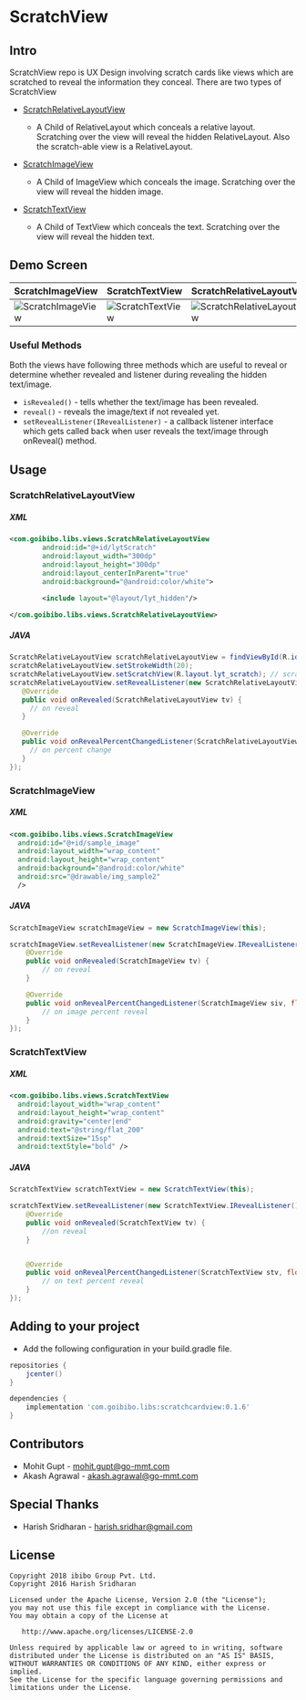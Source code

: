 # ScratchView


Intro
------

ScratchView repo is UX Design involving scratch cards like views which are scratched to reveal the information they conceal. There
are two types of ScratchView
* <a href='https://github.com/goibibo/ScratchCardView/blob/master/scratchcardview/src/main/java/com/goibibo/libs/views/ScratchRelativeLayoutView.java'> ScratchRelativeLayoutView</a>
    - A Child of RelativeLayout which conceals a relative layout. Scratching over the view will reveal the hidden RelativeLayout. Also the scratch-able view is a RelativeLayout.

* <a href='https://github.com/goibibo/ScratchCardView/blob/master/scratchcardview/src/main/java/com/goibibo/libs/views/ScratchImageView.java'> ScratchImageView</a>
    - A Child of ImageView which conceals the image. Scratching over the view will reveal the hidden image.

* <a href='https://github.com/goibibo/ScratchCardView/blob/master/scratchcardview/src/main/java/com/goibibo/libs/views/ScratchTextView.java'> ScratchTextView</a>
    - A Child of TextView which conceals the text. Scratching over the view will reveal the hidden text.


Demo Screen
------    

|     ScratchImageView                |        ScratchTextView              |        ScratchRelativeLayoutView              |
| ----------------------------  | ----------------------------- | ----------------------------- |
| ![ScratchImageView][scratch_image] | ![ScratchTextView][scratch_text]   | ![ScratchRelativeLayoutView][scratch_relative]   |

### Useful Methods

Both the views have following three methods which are useful to reveal or determine whether revealed and listener during revealing the hidden text/image.

* ```isRevealed()``` - tells whether the text/image has been revealed.
* ```reveal()``` - reveals the image/text if not revealed yet.
* ```setRevealListener(IRevealListener)``` - a callback listener interface which gets called back when user reveals the text/image
through onReveal() method.

Usage
--------

### ScratchRelativeLayoutView

##### XML

```xml
<com.goibibo.libs.views.ScratchRelativeLayoutView
        android:id="@+id/lytScratch"
        android:layout_width="300dp"
        android:layout_height="300dp"
        android:layout_centerInParent="true"
        android:background="@android:color/white">

        <include layout="@layout/lyt_hidden"/>

</com.goibibo.libs.views.ScratchRelativeLayoutView>

```

##### JAVA

```java
ScratchRelativeLayoutView scratchRelativeLayoutView = findViewById(R.id.scratch_card);
scratchRelativeLayoutView.setStrokeWidth(20);
scratchRelativeLayoutView.setScratchView(R.layout.lyt_scratch); // scratchable layout
scratchRelativeLayoutView.setRevealListener(new ScratchRelativeLayoutView.IRevealListener() {
   @Override
   public void onRevealed(ScratchRelativeLayoutView tv) {
     // on reveal
   }

   @Override
   public void onRevealPercentChangedListener(ScratchRelativeLayoutView siv, float percent) {
     // on percent change
   }
});

```


### ScratchImageView

##### XML

```xml
<com.goibibo.libs.views.ScratchImageView
  android:id="@+id/sample_image"
  android:layout_width="wrap_content"
  android:layout_height="wrap_content"
  android:background="@android:color/white"
  android:src="@drawable/img_sample2"
  />

```

##### JAVA

```java
ScratchImageView scratchImageView = new ScratchImageView(this);

scratchImageView.setRevealListener(new ScratchImageView.IRevealListener() {
    @Override
    public void onRevealed(ScratchImageView tv) {
        // on reveal
    }

    @Override
    public void onRevealPercentChangedListener(ScratchImageView siv, float percent) {
        // on image percent reveal
    }
});
```

### ScratchTextView

##### XML

```xml
<com.goibibo.libs.views.ScratchTextView
  android:layout_width="wrap_content"
  android:layout_height="wrap_content"
  android:gravity="center|end"
  android:text="@string/flat_200"
  android:textSize="15sp"
  android:textStyle="bold" />

```

##### JAVA

```java
ScratchTextView scratchTextView = new ScratchTextView(this);

scratchTextView.setRevealListener(new ScratchTextView.IRevealListener() {
    @Override
    public void onRevealed(ScratchTextView tv) {
        //on reveal
    }


    @Override
    public void onRevealPercentChangedListener(ScratchTextView stv, float percent) {
        // on text percent reveal
    }
});
```

Adding to your project
------------------------

- Add the following configuration in your build.gradle file.

```gradle
repositories {
    jcenter()
}

dependencies {
    implementation 'com.goibibo.libs:scratchcardview:0.1.6'
}
```

Contributors
------------

* Mohit Gupt - <mohit.gupt@go-mmt.com>
* Akash Agrawal - <akash.agrawal@go-mmt.com>

Special Thanks
--------------

* Harish Sridharan - <harish.sridhar@gmail.com>

License
--------
```
Copyright 2018 ibibo Group Pvt. Ltd.
Copyright 2016 Harish Sridharan

Licensed under the Apache License, Version 2.0 (the "License");
you may not use this file except in compliance with the License.
You may obtain a copy of the License at

   http://www.apache.org/licenses/LICENSE-2.0

Unless required by applicable law or agreed to in writing, software
distributed under the License is distributed on an "AS IS" BASIS,
WITHOUT WARRANTIES OR CONDITIONS OF ANY KIND, either express or implied.
See the License for the specific language governing permissions and
limitations under the License.
```


[scratch_image]:https://raw.githubusercontent.com/cooltechworks/ScratchView/2ec97c9a539d5976b68bf62ec07df8c727d72be2/screenshots/scratch_image_view_demo.gif
[scratch_text]:https://raw.githubusercontent.com/cooltechworks/ScratchView/master/screenshots/scratch_text_view_demo.gif
[scratch_relative]:https://raw.githubusercontent.com/goibibo/ScratchCardView/development/screenshots/scratch_relative_layout_image.gif


